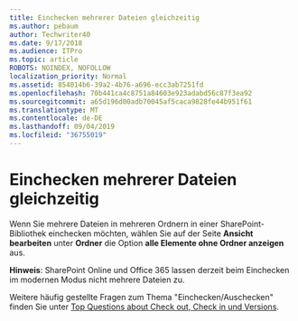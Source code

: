 ```yaml
---
title: Einchecken mehrerer Dateien gleichzeitig
ms.author: pebaum
author: Techwriter40
ms.date: 9/17/2018
ms.audience: ITPro
ms.topic: article
ROBOTS: NOINDEX, NOFOLLOW
localization_priority: Normal
ms.assetid: 854014b6-39a2-4b76-a696-ecc3ab7251fd
ms.openlocfilehash: 70b441ca4c8751a84603e923adabd56c87f3ea92
ms.sourcegitcommit: a65d196d00adb70045af5caca9828fe44b951f61
ms.translationtype: MT
ms.contentlocale: de-DE
ms.lasthandoff: 09/04/2019
ms.locfileid: "36755019"
---
```

# <a name="check-in-several-files-at-once"></a>Einchecken mehrerer Dateien gleichzeitig

Wenn Sie mehrere Dateien in mehreren Ordnern in einer SharePoint-Bibliothek einchecken möchten, wählen Sie auf der Seite **Ansicht bearbeiten** unter **Ordner** die Option **alle Elemente ohne Ordner anzeigen** aus. 
  
 **Hinweis**: SharePoint Online und Office 365 lassen derzeit beim Einchecken im modernen Modus nicht mehrere Dateien zu. 
  
Weitere häufig gestellte Fragen zum Thema "Einchecken/Auschecken" finden Sie unter [Top Questions about Check out, Check in und Versions](https://go.microsoft.com/fwlink/?linkid=2018786).
  

